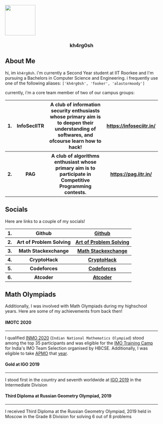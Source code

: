 <!-- ---
title: Hi there 👋
toc: false
--- -->
<img src="images/logo.jpg" align="center" width="100px"/>
<h3 style="text-align: center;">kh4rg0sh</h3>

## About Me
hi, im `kh4rg0sh`. i'm currently a Second Year student at IIT Roorkee and I'm pursuing a Bachelors in Computer Science and Engineering. i frequently use one of the following aliases: `['kh4rg0sh', 'fooker', 'alastormoody']`

currently, i'm a core team member of two of our campus groups:  

<table>
    <tr>
        <th>1.</th>
        <th>InfoSecIITR</th>
        <th>A club of information security enthusiasts whose primary aim is to deepen their understanding of softwares, and ofcourse learn how to hack!</th>
        <th><a href="https://infoseciitr.in/">https://infoseciitr.in/</a></th>
    </tr>
    <tr>
        <th>2.</th>
        <th>PAG</th>
        <th>A club of algorithms enthusiast whose primary aim is to participate in Competitive Programming contests.</th>
        <th><a href="https://pag.iitr.in/">https://pag.iitr.in/</a></th>
    </tr>
</table>

## Socials
Here are links to a couple of my socials!
<table>
    <tr>
        <th>1.</th>
        <th>Github</th>
        <th><a href="https://github.com/kh4rg0sh">Github</a></th>
    </tr>
    <tr>
        <th>2.</th>
        <th>Art of Problem Solving</th>
        <th><a href="https://artofproblemsolving.com/community/user/378952">Art of Problem Solving</a></th>
    </tr>
    <tr>
        <th>3.</th>
        <th>Math Stackexchange</th>
        <th><a href="https://math.stackexchange.com/users/896141/alastormoody">Math Stackexchange</a></th>
    </tr>
    <tr>
        <th>4.</th>
        <th>CryptoHack</th>
        <th><a href="https://cryptohack.org/user/f00k3R/">CryptoHack</a></th>
    </tr>
    <tr>
        <th>5.</th>
        <th>Codeforces</th>
        <th><a href="https://codeforces.com/profile/ssravs">Codeforces</a></th>
    </tr>
    <tr>
        <th>6.</th>
        <th>Atcoder</th>
        <th><a href="https://atcoder.jp/users/fooker">Atcoder</a></th>
    </tr>
</table>

## Math Olympiads
Additionally, I was involved with Math Olympiads during my highschool years. Here are some of my achievements from back then!

#### IMOTC 2020
---
I qualified <a href="https://olympiads.hbcse.tifr.res.in/mathematical-olympiad/inmo/">INMO 2020</a> (`Indian National Mathematics Olympiad`) stood among the top 35 participants and was eligible for the <a href="https://olympiads.hbcse.tifr.res.in/wp-content/uploads/2020/04/List-of-students-invited-to-IMOTC-2020.pdf">IMO Training Camp </a> for India's IMO Team Selection organised by HBCSE. Additionally, I was eligible to take <a href="https://www.apmo-official.org/">APMO</a> that <a href="https://olympiads.hbcse.tifr.res.in/wp-content/uploads/2020/03/APMO-2020.pdf">year</a>. 

#### Gold at IGO 2019
---
I stood first in the country and seventh worldwide at <a href="https://igo-official.com/?lang=en">IGO 2019</a> in the Intermediate Division

#### Third Diploma at Russian Geometry Olympiad, 2019
---
I received Third Diploma at the Russian Geometry Olympiad, 2019 held in Moscow in the Grade 8 Division for solving 6 out of 8 problems

